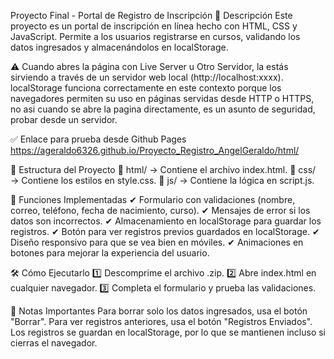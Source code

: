 Proyecto Final - Portal de Registro de Inscripción
📌 Descripción
Este proyecto es un portal de inscripción en línea hecho con HTML, CSS y JavaScript. Permite a los usuarios registrarse en cursos, validando los datos ingresados y almacenándolos en localStorage.

⚠️ Cuando abres la página con Live Server u Otro Servidor, la estás sirviendo a través de un servidor web local (http://localhost:xxxx). localStorage funciona correctamente en este contexto porque los navegadores permiten su uso en páginas servidas desde HTTP o HTTPS, no asi cuando se abre la pagina directamente, es un asunto de seguridad, probar desde un servidor.

✅ Enlace para prueba desde Github Pages
https://ageraldo6326.github.io/Proyecto_Registro_AngelGeraldo/html/

📂 Estructura del Proyecto
📁 html/ → Contiene el archivo index.html.
📁 css/ → Contiene los estilos en style.css.
📁 js/ → Contiene la lógica en script.js.

🚀 Funciones Implementadas
✔ Formulario con validaciones (nombre, correo, teléfono, fecha de nacimiento, curso).
✔ Mensajes de error si los datos son incorrectos.
✔ Almacenamiento en localStorage para guardar los registros.
✔ Botón para ver registros previos guardados en localStorage.
✔ Diseño responsivo para que se vea bien en móviles.
✔ Animaciones en botones para mejorar la experiencia del usuario.

🛠 Cómo Ejecutarlo
1️⃣ Descomprime el archivo .zip.
2️⃣ Abre index.html en cualquier navegador.
3️⃣ Completa el formulario y prueba las validaciones.

📌 Notas Importantes
Para borrar solo los datos ingresados, usa el botón "Borrar".
Para ver registros anteriores, usa el botón "Registros Enviados".
Los registros se guardan en localStorage, por lo que se mantienen incluso si cierras el navegador.
